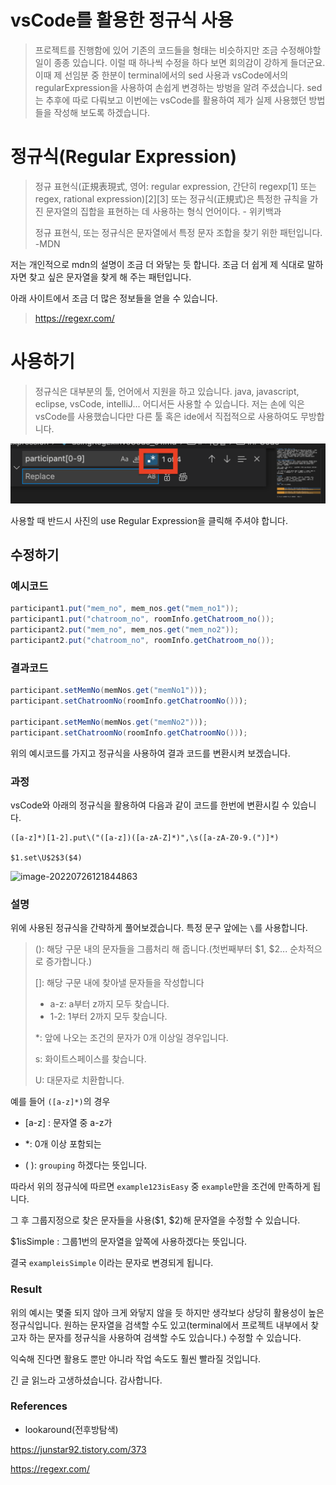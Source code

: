 # vsCode를 활용한 정규식 사용
> 프로젝트를 진행함에 있어 기존의 코드들을 형태는 비슷하지만 조금 수정해야할 일이 종종 있습니다. 이럴 때 하나씩 수정을 하다 보면 회의감이 강하게 들더군요. 이때 제 선임분 중 한분이 terminal에서의 sed 사용과 vsCode에서의 regularExpression을 사용하여 손쉽게 변경하는 방벙을 알려 주셨습니다. sed는 추후에 따로 다뤄보고 이번에는 vsCode를 활용하여 제가 실제 사용했던 방법들을 작성해 보도록 하겠습니다.

# 정규식(Regular Expression)
> 정규 표현식(正規表現式, 영어: regular expression, 간단히 regexp[1] 또는 regex, rational expression)[2][3] 또는 정규식(正規式)은 특정한 규칙을 가진 문자열의 집합을 표현하는 데 사용하는 형식 언어이다. - 위키백과
> 
>정규 표현식, 또는 정규식은 문자열에서 특정 문자 조합을 찾기 위한 패턴입니다. -MDN

저는 개인적으로 mdn의 설명이 조금 더 와닿는 듯 합니다. 조금 더 쉽게 제 식대로 말하자면 찾고 싶은 문자열을 찾게 해 주는 패턴입니다.

아래 사이트에서 조금 더 많은 정보들을 얻을 수 있습니다. 

> https://regexr.com/ 

# 사용하기
> 정규식은 대부분의 툴, 언어에서 지원을 하고 있습니다. java, javascript, eclipse, vsCode, intelliJ... 어디서든 사용할 수 있습니다. 저는 손에 익은 vsCode를 사용했습니다만 다른 툴 혹은 ide에서 직접적으로 사용하여도 무방합니다.

![img1](usingRegExInVsCode_01.assets/Screen%20Shot%202022-07-26%20at%2011.50.26%20AM.png)

사용할 때 반드시 사진의 use Regular Expression을 클릭해 주셔야 합니다.

## 수정하기
### 예시코드
```java
participant1.put("mem_no", mem_nos.get("mem_no1"));
participant1.put("chatroom_no", roomInfo.getChatroom_no());
participant2.put("mem_no", mem_nos.get("mem_no2"));
participant2.put("chatroom_no", roomInfo.getChatroom_no());
```

### 결과코드

```java
participant.setMemNo(memNos.get("memNo1")));
participant.setChatroomNo(roomInfo.getChatroomNo()));

participant.setMemNo(memNos.get("memNo2")));
participant.setChatroomNo(roomInfo.getChatroomNo()));	
```

위의 예시코드를 가지고 정규식을 사용하여 결과 코드를 변환시켜 보겠습니다.



### 과정

vsCode와 아래의 정규식을 활용하여 다음과 같이 코드를 한번에 변환시킬 수 있습니다.

```
([a-z]*)[1-2].put\("([a-z])([a-zA-Z]*)",\s([a-zA-Z0-9.(")]*)

$1.set\U$2$3($4)
```

![image-20220726121844863](/Users/eisen/Documents/Github/TIL/CS/Language/RegularExpression/usingRegExInVsCode_01.assets/image-20220726121844863.png)



### 설명

위에 사용된 정규식을 간략하게 풀어보겠습니다. 특정 문구 앞에는 `\`를 사용합니다. 

> (): 해당 구문 내의 문자들을 그룹처리 해 줍니다.(첫번째부터 $1, $2... 순차적으로 증가합니다.) 
>
> []: 해당 구문 내에 찾아낼 문자들을 작성합니다
>
>  - a-z: a부터 z까지 모두 찾습니다.
>  - 1-2: 1부터 2까지 모두 찾습니다.
>
> *: 앞에 나오는 조건의 문자가 0개 이상일 경우입니다.
>
> s: 화이트스페이스를 찾습니다.
>
> U: 대문자로 치환합니다.

예를 들어 `([a-z]*)`의 경우

- [a-z] : 문자열 중 a-z가 

- *: 0개 이상 포함되는 
- (  ): `grouping` 하겠다는 뜻입니다.

따라서 위의 정규식에 따르면 `example123isEasy` 중 `example`만을 조건에 만족하게 됩니다. 

그 후 그룹지정으로 찾은 문자들을 사용($1, $2)해 문자열을 수정할 수 있습니다.

$1isSimple : 그룹1번의 문자열을 앞쪽에 사용하겠다는 뜻입니다.

결국 `exampleisSimple` 이라는 문자로 변경되게 됩니다.

### Result

위의 예시는 몇줄 되지 않아 크게 와닿지 않을 듯 하지만 생각보다 상당히 활용성이 높은 정규식입니다. 원하는 문자열을 검색할 수도 있고(terminal에서 프로젝트 내부에서 찾고자 하는 문자를 정규식을 사용하여 검색할 수도 있습니다.) 수정할 수 있습니다.

익숙해 진다면 활용도 뿐만 아니라  작업 속도도 훨씬 빨라질 것입니다.

긴 글 읽느라 고생하셨습니다. 감사합니다.





### References

- lookaround(전후방탐색)

https://junstar92.tistory.com/373

https://regexr.com/

